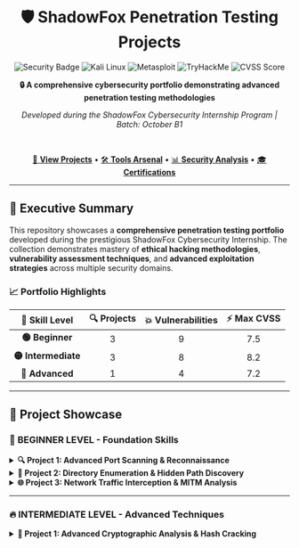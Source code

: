 <div align="center">
  
# 🛡️ ShadowFox Penetration Testing Projects

<img src="https://img.shields.io/badge/Security-Penetration%20Testing-critical?style=for-the-badge&logo=security&logoColor=white" alt="Security Badge">
<img src="https://img.shields.io/badge/Platform-Kali%20Linux-557C94?style=for-the-badge&logo=kalilinux&logoColor=white" alt="Kali Linux">
<img src="https://img.shields.io/badge/Framework-Metasploit-E31E24?style=for-the-badge&logo=metasploit&logoColor=white" alt="Metasploit">
<img src="https://img.shields.io/badge/TryHackMe-Certified-00D4AA?style=for-the-badge&logo=tryhackme&logoColor=white" alt="TryHackMe">
<img src="https://img.shields.io/badge/CVSS-Score%208.2-darkred?style=for-the-badge&logo=cve&logoColor=white" alt="CVSS Score">

<br>

**🔒 A comprehensive cybersecurity portfolio demonstrating advanced penetration testing methodologies**

*Developed during the ShadowFox Cybersecurity Internship Program | Batch: October B1*

<br>

[🎯 **View Projects**](#-project-showcase) • [🛠️ **Tools Arsenal**](#️-tools--technologies) • [📊 **Security Analysis**](#-security-assessment-dashboard) • [🎓 **Certifications**](#-certification--training)

---

</div>

## 🌟 Executive Summary

This repository showcases a **comprehensive penetration testing portfolio** developed during the prestigious ShadowFox Cybersecurity Internship. The collection demonstrates mastery of **ethical hacking methodologies**, **vulnerability assessment techniques**, and **advanced exploitation strategies** across multiple security domains.

### 📈 **Portfolio Highlights**

<div align="center">

| 🎯 **Skill Level** | 🔍 **Projects** | 💥 **Vulnerabilities** | ⚡ **Max CVSS** |
|:------------------:|:---------------:|:-----------------------:|:---------------:|
| **🟢 Beginner** | 3 | 9 | 7.5 |
| **🟡 Intermediate** | 3 | 8 | 8.2 |
| **🔴 Advanced** | 1 | 4 | 7.2 |

</div>

---

## 🎯 Project Showcase

### 🌱 **BEGINNER LEVEL** - Foundation Skills

<details>
<summary><strong>🔍 Project 1: Advanced Port Scanning & Reconnaissance</strong></summary>

<br>

**🎯 Target Environment:** `http://testphp.vulnweb.com/`

**🔍 Objective:** Comprehensive port scanning and security posture assessment

<div align="center">

| **Discovery** | **Details** | **Impact** |
|:-------------:|:------------|:----------:|
| **🌐 Open Port** | HTTP (80) | ⚠️ Medium-High |
| **📍 IP Address** | 44.228.249.3 (AWS) | 🔍 Reconnaissance |
| **🔒 Encryption** | None (HTTP) | 🚨 High Risk |

</div>

**🛠️ Tools Deployed:**
- **Nmap** - Network discovery and security auditing
- **Kali Linux** - Primary penetration testing platform

**🚨 Critical Findings:**
- ❌ **Unencrypted HTTP traffic** - Susceptible to eavesdropping
- ⚠️ **Exposed web services** - Potential attack vectors
- 🎯 **Attack Surface** - XSS, SQL injection, CSRF vulnerabilities

**📊 Risk Assessment:** Medium to High (5-7/10)

</details>

<details>
<summary><strong>📁 Project 2: Directory Enumeration & Hidden Path Discovery</strong></summary>

<br>

**🎯 Target Environment:** `http://testphp.vulnweb.com/`

**🔍 Objective:** Discover hidden directories and sensitive file exposure

**🔍 Critical Discoveries:**

<div align="center">

| **Path** | **Function** | **Risk Level** |
|:---------|:-------------|:--------------:|
| `/admin/` | Administrative interface | 🔴 **Critical** |
| `/CVS/` | Version control exposure | 🟡 **Medium** |
| `/cgi-bin/` | CGI script directory | 🟠 **High** |
| `/crossdomain.xml` | Cross-domain policy | 🟡 **Medium** |

</div>

**🛠️ Arsenal Used:**
- **Gobuster** - High-speed directory enumeration
- **SecLists** - Comprehensive wordlist collection

**📊 CVSS Score:** 7.5 (High Severity)

</details>

<details>
<summary><strong>🌐 Project 3: Network Traffic Interception & MITM Analysis</strong></summary>

<br>

**🎯 Target Environment:** `http://testphp.vulnweb.com/`

**🔍 Objective:** Credential interception via network traffic analysis

**⚔️ Attack Methodology:**
- **Attack Type:** Man-in-the-Middle (MITM)
- **Vector:** Unencrypted HTTP transmission
- **Impact:** Complete credential compromise

**🛠️ Technical Stack:**
- **Wireshark** - Network protocol analysis
- **Kali Linux** - Attack platform
- **Firefox** - Traffic generation

**📊 Impact Assessment:** High severity due to plaintext transmission

</details>

---

### 🔥 **INTERMEDIATE LEVEL** - Advanced Techniques

<details>
<summary><strong>🔐 Project 1: Advanced Cryptographic Analysis & Hash Cracking</strong></summary>

<br>

**🎯 Objective:** VeraCrypt encrypted file decryption challenge

**🔍 **Attack Methodology:**

<div align="center">
### 🏆 **ADVANCED LEVEL** - Expert Mastery

<details>
<summary><strong>🎖️ TryHackMe: Complete Penetration Testing Methodology</strong></summary>

<br>

**🎯 Challenge:** TryHackMe Basic Pentesting Room - Complete CTF Walkthrough

**🔍 **Complete Attack Chain:**

<div align="center">


